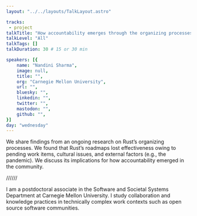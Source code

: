 ```yaml
---
layout: "../../layouts/TalkLayout.astro"

tracks: 
 - project
talkTitle: "How accountability emerges through the organizing processes in the Rust community"
talkLevel: "All"
talkTags: []
talkDuration: 30 # 15 or 30 min

speakers: [{
    name: "Nandini Sharma",
    image: null,
    title: "",
    org: "Carnegie Mellon University",
    url: "",
    bluesky: "",
    linkedin: "",
    twitter: "",
    mastodon: "",
    github: "",
}]
day: "wednesday"
---
```


We share findings from an ongoing research on Rust’s organizing processes. We found that Rust’s roadmaps lost effectiveness owing to pending work items, cultural issues, and external factors (e.g., the pandemic). We discuss its implications for how accountability emerged in the community.

////// <!-- sepatator between abstract and bio -->

I am a postdoctoral associate in the Software and Societal Systems Department at Carnegie Mellon University. I study collaboration and knowledge practices in technically complex work contexts such as open source software communities.


